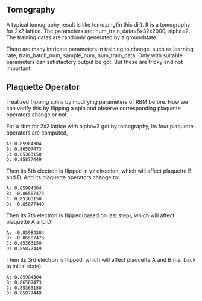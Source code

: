 ## Tomography

A typical tomography result is like tomo.png(in this dir). It is a tomography for 2x2 lattice. 
The parameters are: num_train_data=8x32x2000, alpha=2. 
The training datas are randomly generated by a groundstate. 
    
There are many intricate parameters in training to change, such as learning rate, train_batch_num, sample_num, num_train_data. 
Only with suitable parameters can satisfactory output be got. But these are tricky and not important.

## Plaquette Operator

I realized flipping spins by modifying parameters of RBM before. Now we can verify this by flipping a spin and observe corresponding plaquette operators change or not.

For a rbm for 2x2 lattice with alpha=2 got by tomography, its four plaquette operators are computed,
    
    A: 0.85984304
    B: 0.86507473
    C: 0.85363150
    D: 0.85877449

Then its 5th electron is flipped in yz direction, which will affect plaquette B and D. And its plaquette operators change to:
    
    A: 0.85984304
    B: -0.86507473
    C: 0.85363150
    D: -0.85877449

Then its 7th electron is flipped(based on last step), which will affect plaquette A and D:

    A: -0.85984304
    B: -0.86507473
    C: 0.85363150
    D: 0.85877449
    
Then its 3rd electron is flipped, which will affect plaquette A and B (i.e. back to initial state):

    A: 0.85984304
    B: 0.86507473
    C: 0.85363150
    D: 0.85877449
    
    
